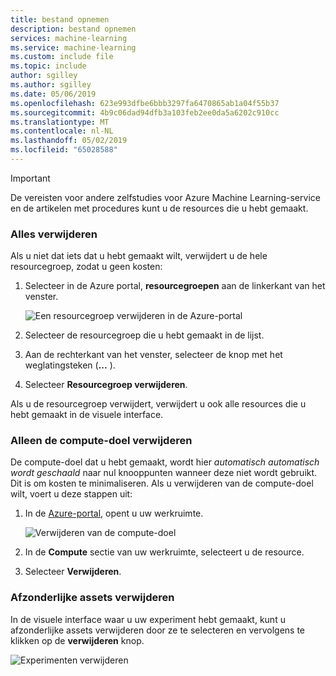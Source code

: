 ```yaml
---
title: bestand opnemen
description: bestand opnemen
services: machine-learning
ms.service: machine-learning
ms.custom: include file
ms.topic: include
author: sgilley
ms.author: sgilley
ms.date: 05/06/2019
ms.openlocfilehash: 623e993dfbe6bbb3297fa6470865ab1a04f55b37
ms.sourcegitcommit: 4b9c06dad94dfb3a103feb2ee0da5a6202c910cc
ms.translationtype: MT
ms.contentlocale: nl-NL
ms.lasthandoff: 05/02/2019
ms.locfileid: "65028588"
---
```

>[!IMPORTANT]
>De vereisten voor andere zelfstudies voor Azure Machine Learning-service en de artikelen met procedures kunt u de resources die u hebt gemaakt.


### <a name="delete-everything"></a>Alles verwijderen

Als u niet dat iets dat u hebt gemaakt wilt, verwijdert u de hele resourcegroep, zodat u geen kosten:

1. Selecteer in de Azure portal, **resourcegroepen** aan de linkerkant van het venster.
 
   ![Een resourcegroep verwijderen in de Azure-portal](./media/aml-ui-cleanup/delete-resources.png)

1. Selecteer de resourcegroep die u hebt gemaakt in de lijst.

1. Aan de rechterkant van het venster, selecteer de knop met het weglatingsteken (**...** ).

1. Selecteer **Resourcegroep verwijderen**.

Als u de resourcegroep verwijdert, verwijdert u ook alle resources die u hebt gemaakt in de visuele interface.  

### <a name="delete-only-the-compute-target"></a>Alleen de compute-doel verwijderen

De compute-doel dat u hebt gemaakt, wordt hier *automatisch automatisch wordt geschaald* naar nul knooppunten wanneer deze niet wordt gebruikt. Dit is om kosten te minimaliseren. Als u verwijderen van de compute-doel wilt, voert u deze stappen uit:

1. In de [Azure-portal](https://portal.azure.com), opent u uw werkruimte.

    ![Verwijderen van de compute-doel](./media/aml-ui-cleanup/delete-compute-target.png)

1. In de **Compute** sectie van uw werkruimte, selecteert u de resource.

1. Selecteer **Verwijderen**.

### <a name="delete-individual-assets"></a>Afzonderlijke assets verwijderen

In de visuele interface waar u uw experiment hebt gemaakt, kunt u afzonderlijke assets verwijderen door ze te selecteren en vervolgens te klikken op de **verwijderen** knop.

![Experimenten verwijderen](./media/aml-ui-cleanup/delete-experiment.png)
